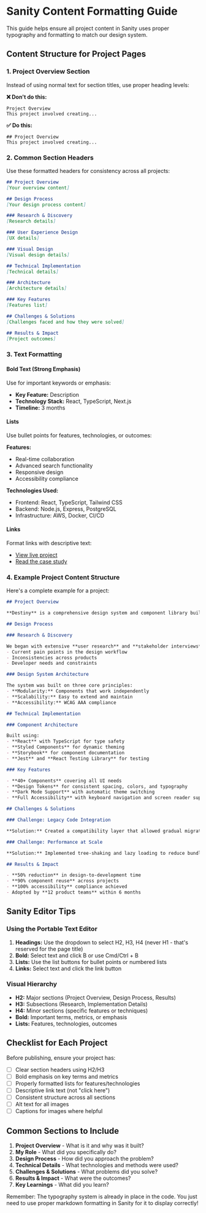 # Sanity Content Formatting Guide

This guide helps ensure all project content in Sanity uses proper typography and formatting to match our design system.

## Content Structure for Project Pages

### 1. Project Overview Section

Instead of using normal text for section titles, use proper heading levels:

**❌ Don't do this:**
```
Project Overview
This project involved creating...
```

**✅ Do this:**
```
## Project Overview
This project involved creating...
```

### 2. Common Section Headers

Use these formatted headers for consistency across all projects:

```markdown
## Project Overview
[Your overview content]

## Design Process
[Your design process content]

### Research & Discovery
[Research details]

### User Experience Design
[UX details]

### Visual Design
[Visual design details]

## Technical Implementation
[Technical details]

### Architecture
[Architecture details]

### Key Features
[Features list]

## Challenges & Solutions
[Challenges faced and how they were solved]

## Results & Impact
[Project outcomes]
```

### 3. Text Formatting

#### Bold Text (Strong Emphasis)
Use for important keywords or emphasis:
- **Key Feature:** Description
- **Technology Stack:** React, TypeScript, Next.js
- **Timeline:** 3 months

#### Lists
Use bullet points for features, technologies, or outcomes:

**Features:**
- Real-time collaboration
- Advanced search functionality
- Responsive design
- Accessibility compliance

**Technologies Used:**
- Frontend: React, TypeScript, Tailwind CSS
- Backend: Node.js, Express, PostgreSQL
- Infrastructure: AWS, Docker, CI/CD

#### Links
Format links with descriptive text:
- [View live project](https://example.com)
- [Read the case study](https://example.com/case-study)

### 4. Example Project Content Structure

Here's a complete example for a project:

```markdown
## Project Overview

**Destiny** is a comprehensive design system and component library built for a major e-commerce platform. The project aimed to unify the design language across multiple products and teams while improving development efficiency.

## Design Process

### Research & Discovery

We began with extensive **user research** and **stakeholder interviews** to understand:
- Current pain points in the design workflow
- Inconsistencies across products
- Developer needs and constraints

### Design System Architecture

The system was built on three core principles:
- **Modularity:** Components that work independently
- **Scalability:** Easy to extend and maintain
- **Accessibility:** WCAG AAA compliance

## Technical Implementation

### Component Architecture

Built using:
- **React** with TypeScript for type safety
- **Styled Components** for dynamic theming
- **Storybook** for component documentation
- **Jest** and **React Testing Library** for testing

### Key Features

- **40+ Components** covering all UI needs
- **Design Tokens** for consistent spacing, colors, and typography
- **Dark Mode Support** with automatic theme switching
- **Full Accessibility** with keyboard navigation and screen reader support

## Challenges & Solutions

### Challenge: Legacy Code Integration

**Solution:** Created a compatibility layer that allowed gradual migration from the old system.

### Challenge: Performance at Scale

**Solution:** Implemented tree-shaking and lazy loading to reduce bundle size by 60%.

## Results & Impact

- **50% reduction** in design-to-development time
- **90% component reuse** across projects
- **100% accessibility** compliance achieved
- Adopted by **12 product teams** within 6 months
```

## Sanity Editor Tips

### Using the Portable Text Editor

1. **Headings:** Use the dropdown to select H2, H3, H4 (never H1 - that's reserved for the page title)
2. **Bold:** Select text and click B or use Cmd/Ctrl + B
3. **Lists:** Use the list buttons for bullet points or numbered lists
4. **Links:** Select text and click the link button

### Visual Hierarchy

- **H2:** Major sections (Project Overview, Design Process, Results)
- **H3:** Subsections (Research, Implementation Details)
- **H4:** Minor sections (specific features or techniques)
- **Bold:** Important terms, metrics, or emphasis
- **Lists:** Features, technologies, outcomes

## Checklist for Each Project

Before publishing, ensure your project has:

- [ ] Clear section headers using H2/H3
- [ ] Bold emphasis on key terms and metrics
- [ ] Properly formatted lists for features/technologies
- [ ] Descriptive link text (not "click here")
- [ ] Consistent structure across all sections
- [ ] Alt text for all images
- [ ] Captions for images where helpful

## Common Sections to Include

1. **Project Overview** - What is it and why was it built?
2. **My Role** - What did you specifically do?
3. **Design Process** - How did you approach the problem?
4. **Technical Details** - What technologies and methods were used?
5. **Challenges & Solutions** - What problems did you solve?
6. **Results & Impact** - What were the outcomes?
7. **Key Learnings** - What did you learn?

Remember: The typography system is already in place in the code. You just need to use proper markdown formatting in Sanity for it to display correctly!
